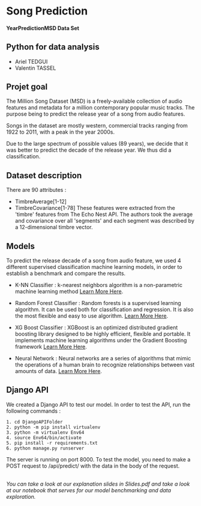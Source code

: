 # Song Prediction

#### YearPredictionMSD Data Set 
## Python for data analysis

* Ariel TEDGUI
* Valentin TASSEL


## Projet goal
The Million Song Dataset (MSD) is a freely-available collection of audio features and metadata for a million contemporary popular music tracks. 
The purpose being to predict the release year of a song from audio features.

Songs in the dataset are mostly western, commercial tracks ranging from 1922 to 2011, with a peak in the year 2000s.

Due to the large spectrum of possible values (89 years), we decide that it was better to predict the decade of the release year. We thus did a classification.

## Dataset description
There are 90 attributes :
* TimbreAverage[1-12]
* TimbreCovariance[1-78]
These features were extracted from the 'timbre' features from The Echo Nest API. The authors took the average and covariance over all 'segments' and each segment was described by a 12-dimensional timbre vector.

## Models 
To predict the release decade of a song from audio feature, we used 4 different supervised classification machine learning models, in order to establish a benchmark and compare the results.

* K-NN Classifier :  k-nearest neighbors algorithm is a non-parametric machine learning method [Learn More Here](https://www.analyticsvidhya.com/blog/2018/03/introduction-k-neighbours-algorithm-clustering/ "Learn More Here").

* Random Forest Classifier : Random forests is a supervised learning algorithm. It can be used both for classification and regression. It is also the most flexible and easy to use algorithm. [Learn More Here](https://www.datacamp.com/community/tutorials/random-forests-classifier-python "Learn More Here").

* XG Boost Classifier : XGBoost is an optimized distributed gradient boosting library designed to be highly efficient, flexible and portable. It implements machine learning algorithms under the Gradient Boosting framework [Learn More Here](https://xgboost.readthedocs.io/en/latest/ "Learn More Here").

* Neural Network : Neural networks are a series of algorithms that mimic the operations of a human brain to recognize relationships between vast amounts of data. [Learn More Here](https://en.wikipedia.org/wiki/Artificial_neural_network "Learn More Here").

## Django API
We created a Django API to test our model.
In order to test the API, run the following commands :
```
1. cd DjangoAPIFolder
2. python -m pip install virtualenv
3. python -m virtualenv Env64
4. source Env64/bin/activate
5. pip install -r requirements.txt
6. python manage.py runserver
```
The server is running on port 8000.
To test the model, you need to make a POST request to /api/predict/ with the data in the body of the request.


<br/>*You can take a look at our explanation slides in Slides.pdf and take a look at our notebook that serves for our model benchmarking and data exploration.*
